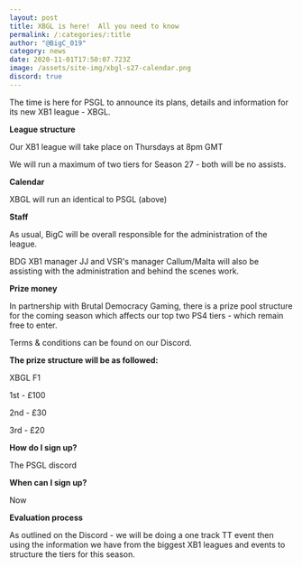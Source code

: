 ```yaml
---
layout: post
title: XBGL is here!  All you need to know
permalink: /:categories/:title
author: "@BigC_019"
category: news
date: 2020-11-01T17:50:07.723Z
image: /assets/site-img/xbgl-s27-calendar.png
discord: true
---
```

The time is here for PSGL to announce its plans, details and information for its new XB1 league - XBGL.

**League structure**

Our XB1 league will take place on Thursdays at 8pm GMT

We will run a maximum of two tiers for Season 27 - both will be no assists.

**Calendar**

XBGL will run an identical to PSGL (above)

**Staff**

As usual, BigC will be overall responsible for the administration of the league.

BDG XB1 manager JJ and VSR's manager Callum/Malta will also be assisting with the administration and behind the scenes work.

**Prize money**

In partnership with Brutal Democracy Gaming, there is a prize pool structure for the coming season which affects our top two PS4 tiers - which remain free to enter.

Terms & conditions can be found on our Discord.

**The prize structure will be as followed:**

XBGL F1

1st - £100

2nd - £30

3rd - £20

**How do I sign up?**

The PSGL discord

**When can I sign up?**

Now

**Evaluation process**

As outlined on the Discord - we will be doing a one track TT event then using the information we have from the biggest XB1 leagues and events to structure the tiers for this season.